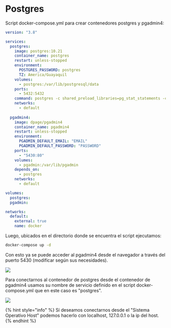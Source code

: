 # Postgres

Script docker-compose.yml para crear contenedores postgres y pgadmin4:

```yaml
version: "3.8"

services:
  postgres:
    image: postgres:10.21
    container_name: postgres
    restart: unless-stopped
    environment:
      POSTGRES_PASSWORD: postgres
      TZ: America/Guayaquil
    volumes:
      - postgres:/var/lib/postgresql/data
    ports:
      - 5432:5432
    command: postgres -c shared_preload_libraries=pg_stat_statements -c pg_stat_statements.track=all -c max_connections=200
    networks:
      - default
  
  pgadmin4:
    image: dpage/pgadmin4
    container_name: pgadmin4
    restart: unless-stopped
    environment:
      PGADMIN_DEFAULT_EMAIL: "EMAIL"
      PGADMIN_DEFAULT_PASSWORD: "PASSWORD"
    ports:
      - "5430:80"
    volumes:
      - pgadmin:/var/lib/pgadmin
    depends_on:
      - postgres
    networks:
      - default

volumes:
  postgres:
  pgadmin:

networks:
  default:
    external: true
    name: docker
```

Luego, ubicados en el directorio donde se encuentra el script ejecutamos:

```bash
docker-compose up -d
```

Con esto ya se puede acceder al pgadmin4 desde el navegador a través del puerto 5430 (modificar según sus necesidades).

![](<.gitbook/assets/pgAdmin 4 - Google Chrome 25\_6\_2022 11\_41\_12.png>)

Para conectarnos al contenedor de postgres desde el contenedor de pgadmin4 usamos su nombre de servicio definido en el script docker-compose.yml que en este caso es "postgres".

![](<.gitbook/assets/pgAdmin 4 - Google Chrome 25\_6\_2022 11\_41\_46.png>)

{% hint style="info" %}
Sí deseamos conectarnos desde el "Sistema Operativo Host" podemos hacerlo con localhost, 127.0.0.1 o la ip del host.
{% endhint %}
